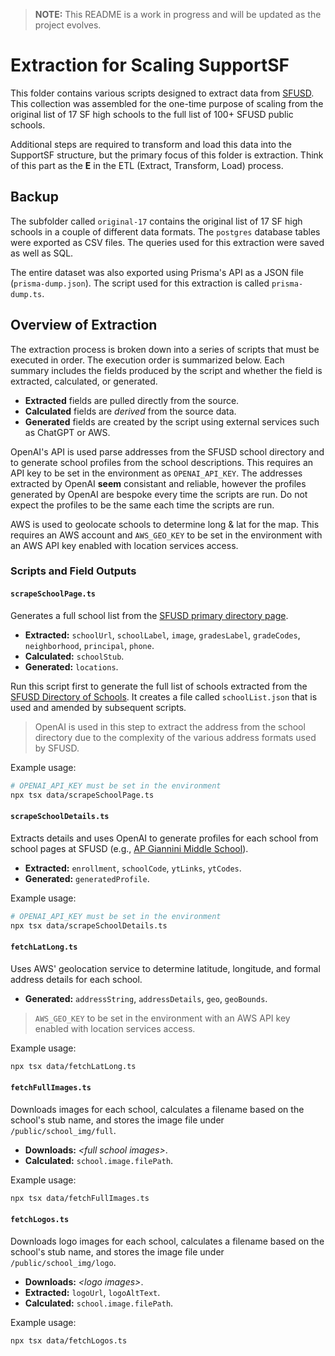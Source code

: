 > **NOTE:** This README is a work in progress and will be updated as the project evolves.

# Extraction for Scaling SupportSF  

This folder contains various scripts designed to extract data from [SFUSD](https://www.sfusd.edu/). This collection was assembled for the one-time purpose of scaling from the original list of 17 SF high schools to the full list of 100+ SFUSD public schools.  

Additional steps are required to transform and load this data into the SupportSF structure, but the primary focus of this folder is extraction. Think of this part as the **E** in the ETL (Extract, Transform, Load) process.

## Backup

The subfolder called `original-17` contains the original list of 17 SF high schools in a couple of different data formats. The `postgres` database tables were exported as CSV files. The queries used for this extraction were saved as well as SQL.

The entire dataset was also exported using Prisma's API as a JSON file (`prisma-dump.json`). The script used for this extraction is called `prisma-dump.ts`.

## Overview of Extraction  

The extraction process is broken down into a series of scripts that must be executed in order. The execution order is summarized below. Each summary includes the fields produced by the script and whether the field is extracted, calculated, or generated.  

- **Extracted** fields are pulled directly from the source.  
- **Calculated** fields are *derived* from the source data.  
- **Generated** fields are created by the script using external services such as ChatGPT or AWS.  

OpenAI's API is used parse addresses from the SFUSD school directory and to generate school profiles from the school descriptions. This requires an API key to be set in the environment as `OPENAI_API_KEY`. The addresses extracted by OpenAI **seem** consistant and reliable, however the profiles generated by OpenAI are bespoke every time the scripts are run. Do not expect the profiles to be the same each time the scripts are run.

AWS is used to geolocate schools to determine long & lat for the map. This requires an AWS account and `AWS_GEO_KEY` to be set in the environment with an AWS API key enabled with location services access.

### **Scripts and Field Outputs**  

#### **`scrapeSchoolPage.ts`**  
Generates a full school list from the [SFUSD primary directory page](https://www.sfusd.edu/schools/directory).  

- **Extracted:** `schoolUrl`, `schoolLabel`, `image`, `gradesLabel`, `gradeCodes`, `neighborhood`, `principal`, `phone`.  
- **Calculated:** `schoolStub`.  
- **Generated:** `locations`.  

 Run this script first to generate the full list of schools extracted from the [SFUSD Directory of Schools](https://www.sfusd.edu/schools/directory). It creates a file called `schoolList.json` that is used and amended by subsequent scripts.

 > OpenAI is used in this step to extract the address from the school directory due to the complexity of the various address formats used by SFUSD.

 Example usage:
 ```bash
 # OPENAI_API_KEY must be set in the environment
 npx tsx data/scrapeSchoolPage.ts
 ```

#### **`scrapeSchoolDetails.ts`**  
Extracts details and uses OpenAI to generate profiles for each school from school pages at SFUSD (e.g., [AP Giannini Middle School](https://www.sfusd.edu/school/ap-giannini-middle-school)).  

- **Extracted:** `enrollment`, `schoolCode`, `ytLinks`, `ytCodes`.  
- **Generated:** `generatedProfile`.  

 Example usage:
 ```bash
 # OPENAI_API_KEY must be set in the environment
 npx tsx data/scrapeSchoolDetails.ts
 ```

#### **`fetchLatLong.ts`**  
Uses AWS' geolocation service to determine latitude, longitude, and formal address details for each school.  

- **Generated:** `addressString`, `addressDetails`, `geo`, `geoBounds`.

> `AWS_GEO_KEY` to be set in the environment with an AWS API key enabled with location services access.

Example usage:
 ```bash
 npx tsx data/fetchLatLong.ts
 ```


#### **`fetchFullImages.ts`**  
Downloads images for each school, calculates a filename based on the school's stub name, and stores the image file under `/public/school_img/full`.  

- **Downloads:** *&lt;full school images&gt;*.  
- **Calculated:** `school.image.filePath`.  

Example usage:
 ```bash
 npx tsx data/fetchFullImages.ts
 ```


#### **`fetchLogos.ts`**  
Downloads logo images for each school, calculates a filename based on the school's stub name, and stores the image file under `/public/school_img/logo`.  

- **Downloads:** *&lt;logo images&gt;*.  
- **Extracted:** `logoUrl`, `logoAltText`.  
- **Calculated:** `school.image.filePath`.  

Example usage:
 ```bash
 npx tsx data/fetchLogos.ts
 ```
